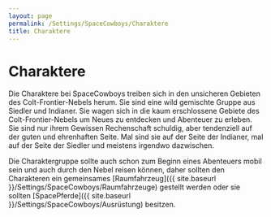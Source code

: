 ```yaml
---
layout: page
permalink: /Settings/SpaceCowboys/Charaktere
title: Charaktere
---
```


# Charaktere

Die Charaktere bei SpaceCowboys treiben sich in den unsicheren Gebieten des Colt-Frontier-Nebels herum. Sie sind eine wild gemischte Gruppe aus Siedler und Indianer. Sie wagen sich in die kaum erschlossene Gebiete des Colt-Frontier-Nebels um Neues zu entdecken und Abenteuer zu erleben. Sie sind nur ihrem Gewissen Rechenschaft schuldig, aber tendenziell auf der guten und ehrenhaften Seite. Mal sind sie auf der Seite der Indianer, mal auf der Seite der Siedler und meistens irgendwo dazwischen.

Die Charaktergruppe sollte auch schon zum Beginn eines Abenteuers mobil sein und auch durch den Nebel reisen können, daher sollten den Charakteren ein gemeinsames [Raumfahrzeug]({{ site.baseurl }}/Settings/SpaceCowboys/Raumfahrzeuge) gestellt werden oder sie sollten [SpacePferde]({{ site.baseurl }}/Settings/SpaceCowboys/Ausrüstung) besitzen.
